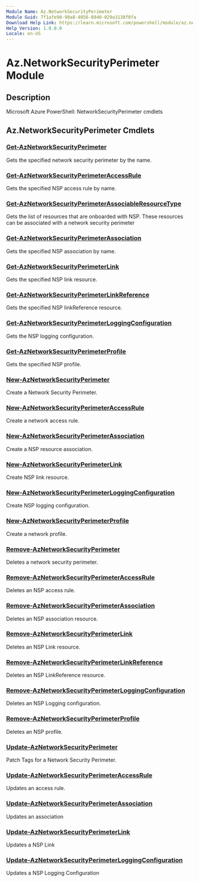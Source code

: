 ```yaml
---
Module Name: Az.NetworkSecurityPerimeter
Module Guid: 7f1afe90-90a8-4056-8940-029a3138f8fa
Download Help Link: https://learn.microsoft.com/powershell/module/az.networksecurityperimeter
Help Version: 1.0.0.0
Locale: en-US
---
```


# Az.NetworkSecurityPerimeter Module
## Description
Microsoft Azure PowerShell: NetworkSecurityPerimeter cmdlets

## Az.NetworkSecurityPerimeter Cmdlets
### [Get-AzNetworkSecurityPerimeter](Get-AzNetworkSecurityPerimeter.md)
Gets the specified network security perimeter by the name.

### [Get-AzNetworkSecurityPerimeterAccessRule](Get-AzNetworkSecurityPerimeterAccessRule.md)
Gets the specified NSP access rule by name.

### [Get-AzNetworkSecurityPerimeterAssociableResourceType](Get-AzNetworkSecurityPerimeterAssociableResourceType.md)
Gets the list of resources that are onboarded with NSP.
These resources can be associated with a network security perimeter

### [Get-AzNetworkSecurityPerimeterAssociation](Get-AzNetworkSecurityPerimeterAssociation.md)
Gets the specified NSP association by name.

### [Get-AzNetworkSecurityPerimeterLink](Get-AzNetworkSecurityPerimeterLink.md)
Gets the specified NSP link resource.

### [Get-AzNetworkSecurityPerimeterLinkReference](Get-AzNetworkSecurityPerimeterLinkReference.md)
Gets the specified NSP linkReference resource.

### [Get-AzNetworkSecurityPerimeterLoggingConfiguration](Get-AzNetworkSecurityPerimeterLoggingConfiguration.md)
Gets the NSP logging configuration.

### [Get-AzNetworkSecurityPerimeterProfile](Get-AzNetworkSecurityPerimeterProfile.md)
Gets the specified NSP profile.

### [New-AzNetworkSecurityPerimeter](New-AzNetworkSecurityPerimeter.md)
Create a Network Security Perimeter.

### [New-AzNetworkSecurityPerimeterAccessRule](New-AzNetworkSecurityPerimeterAccessRule.md)
Create a network access rule.

### [New-AzNetworkSecurityPerimeterAssociation](New-AzNetworkSecurityPerimeterAssociation.md)
Create a NSP resource association.

### [New-AzNetworkSecurityPerimeterLink](New-AzNetworkSecurityPerimeterLink.md)
Create NSP link resource.

### [New-AzNetworkSecurityPerimeterLoggingConfiguration](New-AzNetworkSecurityPerimeterLoggingConfiguration.md)
Create NSP logging configuration.

### [New-AzNetworkSecurityPerimeterProfile](New-AzNetworkSecurityPerimeterProfile.md)
Create a network profile.

### [Remove-AzNetworkSecurityPerimeter](Remove-AzNetworkSecurityPerimeter.md)
Deletes a network security perimeter.

### [Remove-AzNetworkSecurityPerimeterAccessRule](Remove-AzNetworkSecurityPerimeterAccessRule.md)
Deletes an NSP access rule.

### [Remove-AzNetworkSecurityPerimeterAssociation](Remove-AzNetworkSecurityPerimeterAssociation.md)
Deletes an NSP association resource.

### [Remove-AzNetworkSecurityPerimeterLink](Remove-AzNetworkSecurityPerimeterLink.md)
Deletes an NSP Link resource.

### [Remove-AzNetworkSecurityPerimeterLinkReference](Remove-AzNetworkSecurityPerimeterLinkReference.md)
Deletes an NSP LinkReference resource.

### [Remove-AzNetworkSecurityPerimeterLoggingConfiguration](Remove-AzNetworkSecurityPerimeterLoggingConfiguration.md)
Deletes an NSP Logging configuration.

### [Remove-AzNetworkSecurityPerimeterProfile](Remove-AzNetworkSecurityPerimeterProfile.md)
Deletes an NSP profile.

### [Update-AzNetworkSecurityPerimeter](Update-AzNetworkSecurityPerimeter.md)
Patch Tags for a Network Security Perimeter.

### [Update-AzNetworkSecurityPerimeterAccessRule](Update-AzNetworkSecurityPerimeterAccessRule.md)
Updates an access rule.

### [Update-AzNetworkSecurityPerimeterAssociation](Update-AzNetworkSecurityPerimeterAssociation.md)
Updates an association

### [Update-AzNetworkSecurityPerimeterLink](Update-AzNetworkSecurityPerimeterLink.md)
Updates a NSP Link

### [Update-AzNetworkSecurityPerimeterLoggingConfiguration](Update-AzNetworkSecurityPerimeterLoggingConfiguration.md)
Updates a NSP Logging Configuration

